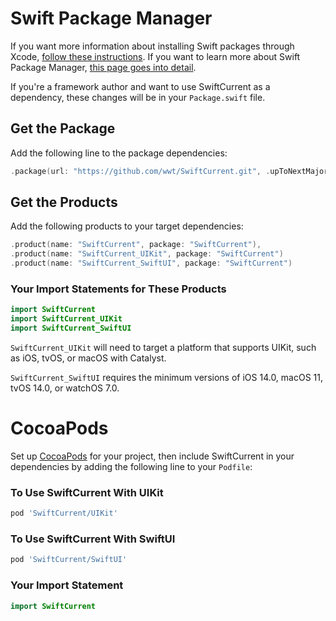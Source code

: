 # Swift Package Manager

If you want more information about installing Swift packages through Xcode, [follow these instructions](https://developer.apple.com/documentation/swift_packages/adding_package_dependencies_to_your_app). If you want to learn more about Swift Package Manager, [this page goes into detail](https://swift.org/package-manager/).

If you're a framework author and want to use SwiftCurrent as a dependency, these changes will be in your `Package.swift` file.

## Get the Package

Add the following line to the package dependencies:

```swift
.package(url: "https://github.com/wwt/SwiftCurrent.git", .upToNextMajor(from: "4.5.0")),
```

## Get the Products

Add the following products to your target dependencies:

```swift
.product(name: "SwiftCurrent", package: "SwiftCurrent"),
.product(name: "SwiftCurrent_UIKit", package: "SwiftCurrent")
.product(name: "SwiftCurrent_SwiftUI", package: "SwiftCurrent")
```

### Your Import Statements for These Products

```swift
import SwiftCurrent
import SwiftCurrent_UIKit
import SwiftCurrent_SwiftUI
```

`SwiftCurrent_UIKit` will need to target a platform that supports UIKit, such as iOS, tvOS, or macOS with Catalyst.

`SwiftCurrent_SwiftUI` requires the minimum versions of iOS 14.0, macOS 11, tvOS 14.0, or watchOS 7.0.

# CocoaPods

Set up [CocoaPods](https://cocoapods.org/) for your project, then include SwiftCurrent in your dependencies by adding the following line to your `Podfile`:

### To Use SwiftCurrent With UIKit

```ruby
pod 'SwiftCurrent/UIKit'
```

### To Use SwiftCurrent With SwiftUI
```ruby
pod 'SwiftCurrent/SwiftUI'
```

### Your Import Statement

```swift
import SwiftCurrent
```
